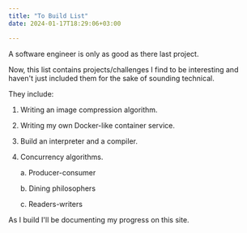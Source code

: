```yaml
---
title: "To Build List"
date: 2024-01-17T18:29:06+03:00

---
```


A software engineer is only as good as there last project.

Now, this list contains projects/challenges I find to be interesting and haven't just included them for the sake of sounding technical.

They include:

1. Writing an image compression algorithm.

2. Writing my own Docker-like container service.

3. Build an interpreter and a compiler.

4. Concurrency algorithms.

     a. Producer-consumer

     b. Dining philosophers

     c. Readers-writers

As I build I'll be documenting my progress on this site.
